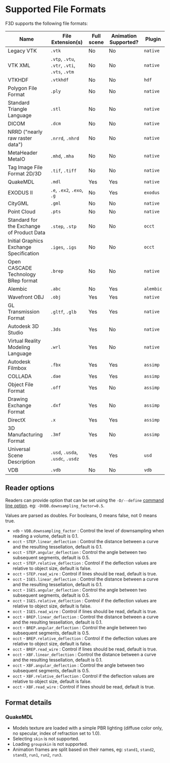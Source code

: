 # Supported File Formats

F3D supports the following file formats:

| Name                                      | File Extension(s)                              | Full scene | Animation Supported? | Plugin    |
| ----------------------------------------- | ---------------------------------------------- | ---------- | -------------------- | --------- |
| Legacy VTK                                | `.vtk`                                         | No         | No                   | `native`  |
| VTK XML                                   | `.vtp`, `.vtu`, `.vtr`, `.vti`, `.vts`, `.vtm` | No         | No                   | `native`  |
| VTKHDF                                    | `.vtkhdf`                                      | No         | No                   | `hdf`     |
| Polygon File Format                       | `.ply`                                         | No         | No                   | `native`  |
| Standard Triangle Language                | `.stl`                                         | No         | No                   | `native`  |
| DICOM                                     | `.dcm`                                         | No         | No                   | `native`  |
| NRRD ("nearly raw raster data")           | `.nrrd`, `.nhrd`                               | No         | No                   | `native`  |
| MetaHeader MetaIO                         | `.mhd`, `.mha`                                 | No         | No                   | `native`  |
| Tag Image File Format 2D/3D               | `.tif`, `.tiff`                                | No         | No                   | `native`  |
| QuakeMDL                                  | `.mdl`                                         | Yes        | Yes                  | `native`  |
| EXODUS II                                 | `.e`, `.ex2`, `.exo`, `.g`                     | No         | Yes                  | `exodus`  |
| CityGML                                   | `.gml`                                         | No         | No                   | `native`  |
| Point Cloud                               | `.pts`                                         | No         | No                   | `native`  |
| Standard for the Exchange of Product Data | `.step`, `.stp`                                | No         | No                   | `occt`    |
| Initial Graphics Exchange Specification   | `.iges`, `.igs`                                | No         | No                   | `occt`    |
| Open CASCADE Technology BRep format       | `.brep`                                        | No         | No                   | `native`  |
| Alembic                                   | `.abc`                                         | No         | Yes                  | `alembic` |
| Wavefront OBJ                             | `.obj`                                         | Yes        | Yes                  | `native`  |
| GL Transmission Format                    | `.gltf`, `.glb`                                | Yes        | Yes                  | `native`  |
| Autodesk 3D Studio                        | `.3ds`                                         | Yes        | No                   | `native`  |
| Virtual Reality Modeling Language         | `.wrl`                                         | Yes        | No                   | `native`  |
| Autodesk Filmbox                          | `.fbx`                                         | Yes        | Yes                  | `assimp`  |
| COLLADA                                   | `.dae`                                         | Yes        | Yes                  | `assimp`  |
| Object File Format                        | `.off`                                         | Yes        | No                   | `assimp`  |
| Drawing Exchange Format                   | `.dxf`                                         | Yes        | No                   | `assimp`  |
| DirectX                                   | `.x`                                           | Yes        | Yes                  | `assimp`  |
| 3D Manufacturing Format                   | `.3mf`                                         | Yes        | No                   | `assimp`  |
| Universal Scene Description               | `.usd`, `.usda`, `.usdc`, `.usdz`              | Yes        | Yes                  | `usd`     |
| VDB                                       | `.vdb`                                         | No         | No                   | `vdb`     |

## Reader options

Readers can provide option that can be set using the `-D/--define` [command line option](OPTIONS.md).
eg: `-DVDB.downsampling_factor=0.5`.

Values are parsed as doubles. For booleans, 0 means false, not 0 means true.

- `vdb` - `VDB.downsampling_factor` : Control the level of downsampling when reading a volume, default is 0.1.
- `occt` - `STEP.linear_deflection` : Control the distance between a curve and the resulting tessellation, default is 0.1.
- `occt` - `STEP.angular_deflection` : Control the angle between two subsequent segments, default is 0.5.
- `occt` - `STEP.relative_deflection` : Control if the deflection values are relative to object size, default is false.
- `occt` - `STEP.read_wire` : Control if lines should be read, default is true.
- `occt` - `IGES.linear_deflection` : Control the distance between a curve and the resulting tessellation, default is 0.1.
- `occt` - `IGES.angular_deflection` : Control the angle between two subsequent segments, default is 0.5.
- `occt` - `IGES.relative_deflection` : Control if the deflection values are relative to object size, default is false.
- `occt` - `IGES.read_wire` : Control if lines should be read, default is true.
- `occt` - `BREP.linear_deflection` : Control the distance between a curve and the resulting tessellation, default is 0.1.
- `occt` - `BREP.angular_deflection` : Control the angle between two subsequent segments, default is 0.5.
- `occt` - `BREP.relative_deflection` : Control if the deflection values are relative to object size, default is false.
- `occt` - `BREP.read_wire` : Control if lines should be read, default is true.
- `occt` - `XBF.linear_deflection` : Control the distance between a curve and the resulting tessellation, default is 0.1.
- `occt` - `XBF.angular_deflection` : Control the angle between two subsequent segments, default is 0.5.
- `occt` - `XBF.relative_deflection` : Control if the deflection values are relative to object size, default is false.
- `occt` - `XBF.read_wire` : Control if lines should be read, default is true.

## Format details

### QuakeMDL

- Models texture are loaded with a simple PBR lighting (diffuse color only, no specular, index of refraction set to 1.0).
- Selecting `skin` is not supported.
- Loading `groupskin` is not supported.
- Animation frames are split based on their names, eg: `stand1`, `stand2`, `stand3`, `run1`, `run2`, `run3`.
